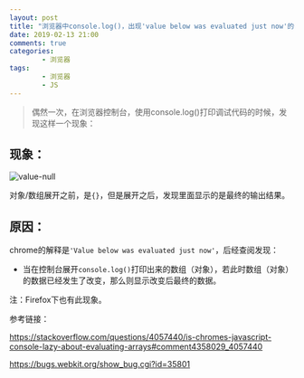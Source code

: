 ```yaml
---
layout: post
title: "浏览器中console.log()，出现'value below was evaluated just now'的情况"
date: 2019-02-13 21:00
comments: true
categories:
		- 浏览器
tags:
		- 浏览器
		- JS
---
```


> 偶然一次，在浏览器控制台，使用console.log()打印调试代码的时候，发现这样一个现象：

## 现象：

![value-null](/blog/assets/image/value-null.png)

<!-- more -->

对象/数组展开之前，是`{}`，但是展开之后，发现里面显示的是最终的输出结果。

## 原因：
chrome的解释是`'Value below was evaluated just now'`，后经查阅发现：

- 当在控制台展开`console.log()`打印出来的数组（对象），若此时数组（对象）的数据已经发生了改变，那么则显示改变后最终的数据。

注：Firefox下也有此现象。

参考链接：

https://stackoverflow.com/questions/4057440/is-chromes-javascript-console-lazy-about-evaluating-arrays#comment4358029_4057440

https://bugs.webkit.org/show_bug.cgi?id=35801